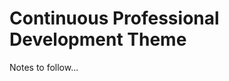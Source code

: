 Continuous Professional Development Theme
========================================

Notes to follow...